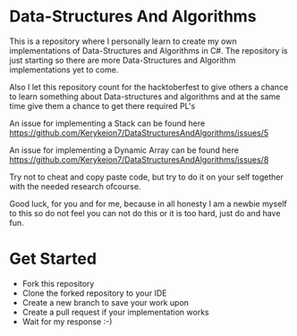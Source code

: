 # Data-Structures And Algorithms

This is a repository where I personally learn to create my own implementations of Data-Structures and Algorithms in C#.
The repository is just starting so there are more Data-Structures and Algorithm implementations yet to come.

Also I let this repository count for the hacktoberfest to give others a chance to learn something about Data-structures and algorithms and at the same time give them a chance to get there required PL's

An issue for implementing a Stack can be found here https://github.com/Kerykeion7/DataStructuresAndAlgorithms/issues/5

An issue for implementing a Dynamic Array can be found here https://github.com/Kerykeion7/DataStructuresAndAlgorithms/issues/8

Try not to cheat and copy paste code, but try to do it on your self together with the needed research ofcourse.

Good luck, for you and for me, because in all honesty I am a newbie myself to this so do not feel you can not do this or it is too hard, just do and have fun.

# Get Started
- Fork this repository
- Clone the forked repository to your IDE
- Create a new branch to save your work upon
- Create a pull request if your implementation works
- Wait for my response :-)

